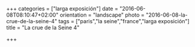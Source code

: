 +++
categories = ["larga exposición"]
date = "2016-06-08T08:10:47+02:00"
orientation = "landscape"
photo = "2016-06-08-la-crue-de-la-seine-4"
tags = ["paris","la seine","france","larga exposición"]
title = "La crue de la Seine 4"

+++
